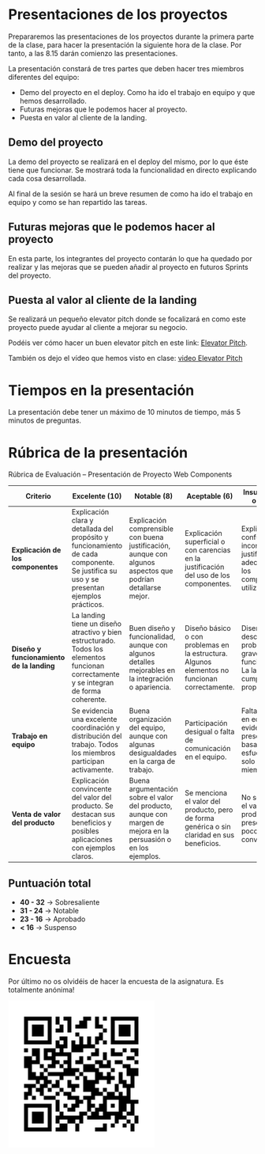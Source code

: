 # Presentaciones de los proyectos

Prepararemos las presentaciones de los proyectos durante la primera parte de la clase, para hacer la presentación la siguiente hora de la clase. Por tanto, a las 8.15 darán comienzo las presentaciones.

La presentación constará de tres partes que deben hacer tres miembros diferentes del equipo:

* Demo del proyecto en el deploy. Como ha ido el trabajo en equipo y que hemos desarrollado.
* Futuras mejoras que le podemos hacer al proyecto.
* Puesta en valor al cliente de la landing.

## Demo del proyecto

La demo del proyecto se realizará en el deploy del mismo, por lo que éste tiene que funcionar. Se mostrará toda la funcionalidad en directo explicando cada cosa desarrollada.

Al final de la sesión se hará un breve resumen de como ha ido el trabajo en equipo y como se han repartido las tareas.

## Futuras mejoras que le podemos hacer al proyecto

En esta parte, los integrantes del proyecto contarán lo que ha quedado por realizar y las mejoras que se pueden añadir al proyecto en futuros Sprints del proyecto.

## Puesta al valor al cliente de la landing

Se realizará un pequeño elevator pitch donde se focalizará en como este proyecto puede ayudar al cliente a mejorar su negocio.

Podéis ver cómo hacer un buen elevator pitch en este link: [Elevator Pitch](https://www.anfix.com/blog/como-hacer-un-buen-elevator-pitch).

También os dejo el vídeo que hemos visto en clase: [video Elevator Pitch](https://www.youtube.com/watch?v=ppTDpdsCRtU)

# Tiempos en la presentación

La presentación debe tener un máximo de 10 minutos de tiempo, más 5 minutos de preguntas.

# Rúbrica de la presentación

Rúbrica de Evaluación – Presentación de Proyecto Web Components  

| Criterio | Excelente (10) | Notable (8) | Aceptable (6) | Insuficiente (4 o menos) |
|----------|--------------|------------|------------|----------------|
| **Explicación de los componentes** | Explicación clara y detallada del propósito y funcionamiento de cada componente. Se justifica su uso y se presentan ejemplos prácticos. | Explicación comprensible con buena justificación, aunque con algunos aspectos que podrían detallarse mejor. | Explicación superficial o con carencias en la justificación del uso de los componentes. | Explicación confusa o incorrecta, sin justificar adecuadamente los componentes utilizados. |
| **Diseño y funcionamiento de la landing** | La landing tiene un diseño atractivo y bien estructurado. Todos los elementos funcionan correctamente y se integran de forma coherente. | Buen diseño y funcionalidad, aunque con algunos detalles mejorables en la integración o apariencia. | Diseño básico o con problemas en la estructura. Algunos elementos no funcionan correctamente. | Diseño descuidado y problemas graves de funcionalidad. La landing no cumple su propósito. |
| **Trabajo en equipo** | Se evidencia una excelente coordinación y distribución del trabajo. Todos los miembros participan activamente. | Buena organización del equipo, aunque con algunas desigualdades en la carga de trabajo. | Participación desigual o falta de comunicación en el equipo. | Falta de trabajo en equipo evidente. La presentación se basa en el esfuerzo de solo algunos miembros. |
| **Venta de valor del producto** | Explicación convincente del valor del producto. Se destacan sus beneficios y posibles aplicaciones con ejemplos claros. | Buena argumentación sobre el valor del producto, aunque con margen de mejora en la persuasión o en los ejemplos. | Se menciona el valor del producto, pero de forma genérica o sin claridad en sus beneficios. | No se transmite el valor del producto o la presentación es poco convincente. |

## Puntuación total  
- **40 - 32** → Sobresaliente  
- **31 - 24** → Notable  
- **23 - 16** → Aprobado  
- **< 16** → Suspenso  

# Encuesta

Por último no os olvidéis de hacer la encuesta de la asignatura. Es totalmente anónima!

![Encuesta](survey.png)